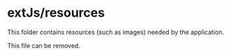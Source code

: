 # extJs/resources

This folder contains resources (such as images) needed by the application. 

This file can be removed.
